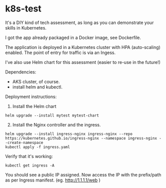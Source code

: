 # k8s-test

It's a DIY kind of tech assessment, as long as you can demonstrate your skills in Kubernetes. 

I got the app already packaged in a Docker image, see Dockerfile. 

The application is deployed in a Kubernetes cluster with HPA (auto-scaling) enabled. 
The point of entry for traffic is via an Ingess.

I've also use Helm chart for this assessment (easier to re-use in the future!)

Dependencies:
- AKS cluster, of course.
- install helm and kubectl.

Deployment instructions:
1. Install the Helm chart
```
helm upgrade --install mytest mytest-chart
```
2. Install the Nginx controller and the ingress. 
```
helm upgrade --install ingress-nginx ingress-nginx --repo https://kubernetes.github.io/ingress-nginx --namespace ingress-nginx --create-namespace
kubectl apply -f ingress.yaml
```

Verify that it's working:
```
kubectl get ingress -A
```
You should see a public IP assigned. 
Now access the IP with the prefix/path as per Ingress manifest. (eg. http://1.1.1.1/web ) 


